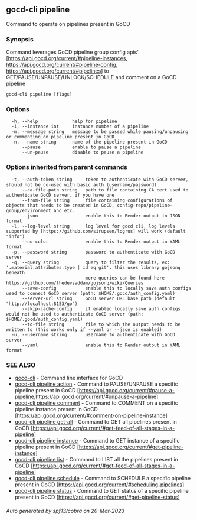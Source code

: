 ## gocd-cli pipeline

Command to operate on pipelines present in GoCD 

### Synopsis

Command leverages GoCD pipeline group config apis' 
[https://api.gocd.org/current/#pipeline-instances, https://api.gocd.org/current/#pipeline-config, https://api.gocd.org/current/#pipelines] to 
GET/PAUSE/UNPAUSE/UNLOCK/SCHEDULE and comment on a GoCD pipeline

```
gocd-cli pipeline [flags]
```

### Options

```
  -h, --help             help for pipeline
  -i, --instance int     instance number of a pipeline
  -m, --message string   message to be passed while pausing/unpausing or commenting on pipeline present in GoCD
  -n, --name string      name of the pipeline present in GoCD
      --pause            enable to pause a pipeline
      --un-pause         disable to pause a pipeline
```

### Options inherited from parent commands

```
  -t, --auth-token string     token to authenticate with GoCD server, should not be co-used with basic auth (username/password)
      --ca-file-path string   path to file containing CA cert used to authenticate GoCD server, if you have one
      --from-file string      file containing configurations of objects that needs to be created in GoCD, config-repo/pipeline-group/environment and etc.
      --json                  enable this to Render output in JSON format
  -l, --log-level string      log level for gocd cli, log levels supported by [https://github.com/sirupsen/logrus] will work (default "info")
      --no-color              enable this to Render output in YAML format
  -p, --password string       password to authenticate with GoCD server
  -q, --query string          query to filter the results, ex: '.material.attributes.type | id eq git'. this uses library gojsonq beneath
                              more queries can be found here https://github.com/thedevsaddam/gojsonq/wiki/Queries
      --save-config           enable this to locally save auth configs used to connect GoCD server (path: $HOME/.gocd/auth_config.yaml)
      --server-url string     GoCD server URL base path (default "http://localhost:8153/go")
      --skip-cache-config     if enabled locally save auth configs would not be used to authenticate GoCD server (path: $HOME/.gocd/auth_config.yaml)
      --to-file string        file to which the output needs to be written to (this works only if --yaml or --json is enabled)
  -u, --username string       username to authenticate with GoCD server
      --yaml                  enable this to Render output in YAML format
```

### SEE ALSO

* [gocd-cli](gocd-cli.md)	 - Command line interface for GoCD
* [gocd-cli pipeline action](gocd-cli_pipeline_action.md)	 - Command to PAUSE/UNPAUSE a specific pipeline present in GoCD [https://api.gocd.org/current/#pause-a-pipeline,https://api.gocd.org/current/#unpause-a-pipeline]
* [gocd-cli pipeline comment](gocd-cli_pipeline_comment.md)	 - Command to COMMENT on a specific pipeline instance present in GoCD [https://api.gocd.org/current/#comment-on-pipeline-instance]
* [gocd-cli pipeline get-all](gocd-cli_pipeline_get-all.md)	 - Command to GET all pipelines present in GoCD [https://api.gocd.org/current/#get-feed-of-all-stages-in-a-pipeline]
* [gocd-cli pipeline instance](gocd-cli_pipeline_instance.md)	 - Command to GET instance of a specific pipeline present in GoCD [https://api.gocd.org/current/#get-pipeline-instance]
* [gocd-cli pipeline list](gocd-cli_pipeline_list.md)	 - Command to LIST all the pipelines present in GoCD [https://api.gocd.org/current/#get-feed-of-all-stages-in-a-pipeline]
* [gocd-cli pipeline schedule](gocd-cli_pipeline_schedule.md)	 - Command to SCHEDULE a specific pipeline present in GoCD [https://api.gocd.org/current/#scheduling-pipelines]
* [gocd-cli pipeline status](gocd-cli_pipeline_status.md)	 - Command to GET status of a specific pipeline present in GoCD [https://api.gocd.org/current/#get-pipeline-status]

###### Auto generated by spf13/cobra on 20-Mar-2023
